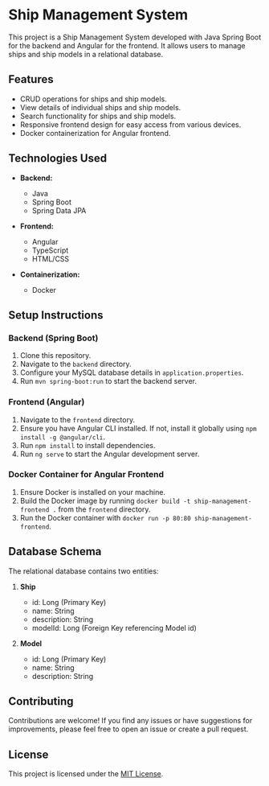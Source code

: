 # Ship Management System

This project is a Ship Management System developed with Java Spring Boot for the backend and Angular for the frontend. It allows users to manage ships and ship models in a relational database.

## Features

- CRUD operations for ships and ship models.
- View details of individual ships and ship models.
- Search functionality for ships and ship models.
- Responsive frontend design for easy access from various devices.
- Docker containerization for Angular frontend.

## Technologies Used

- **Backend:**
  - Java
  - Spring Boot
  - Spring Data JPA

- **Frontend:**
  - Angular
  - TypeScript
  - HTML/CSS

- **Containerization:**
  - Docker

## Setup Instructions

### Backend (Spring Boot)

1. Clone this repository.
2. Navigate to the `backend` directory.
3. Configure your MySQL database details in `application.properties`.
4. Run `mvn spring-boot:run` to start the backend server.

### Frontend (Angular)

1. Navigate to the `frontend` directory.
2. Ensure you have Angular CLI installed. If not, install it globally using `npm install -g @angular/cli`.
3. Run `npm install` to install dependencies.
4. Run `ng serve` to start the Angular development server.

### Docker Container for Angular Frontend

1. Ensure Docker is installed on your machine.
2. Build the Docker image by running `docker build -t ship-management-frontend .` from the `frontend` directory.
3. Run the Docker container with `docker run -p 80:80 ship-management-frontend`.

## Database Schema

The relational database contains two entities:

1. **Ship**
   - id: Long (Primary Key)
   - name: String
   - description: String
   - modelId: Long (Foreign Key referencing Model id)

2. **Model**
   - id: Long (Primary Key)
   - name: String
   - description: String

## Contributing

Contributions are welcome! If you find any issues or have suggestions for improvements, please feel free to open an issue or create a pull request.

## License

This project is licensed under the [MIT License](LICENSE).
